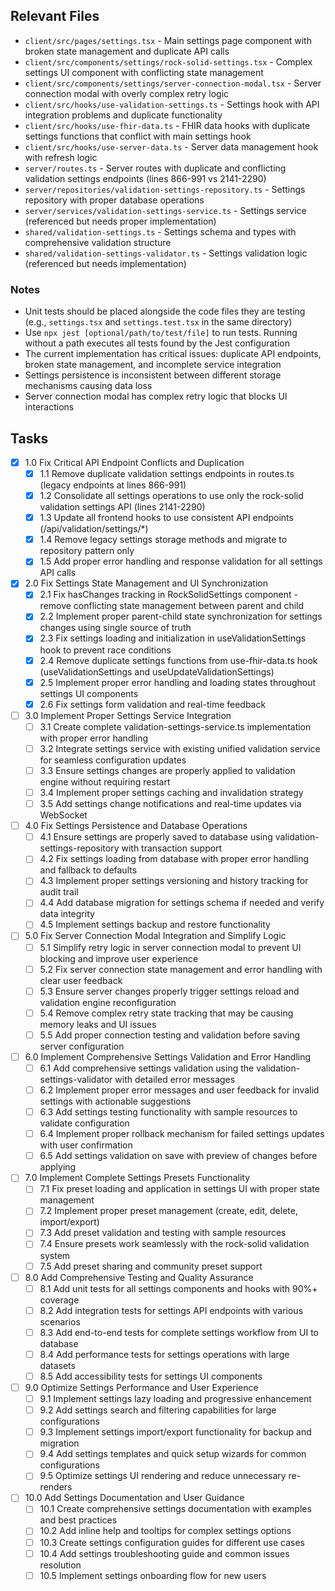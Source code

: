 ## Relevant Files

- `client/src/pages/settings.tsx` - Main settings page component with broken state management and duplicate API calls
- `client/src/components/settings/rock-solid-settings.tsx` - Complex settings UI component with conflicting state management
- `client/src/components/settings/server-connection-modal.tsx` - Server connection modal with overly complex retry logic
- `client/src/hooks/use-validation-settings.ts` - Settings hook with API integration problems and duplicate functionality
- `client/src/hooks/use-fhir-data.ts` - FHIR data hooks with duplicate settings functions that conflict with main settings hook
- `client/src/hooks/use-server-data.ts` - Server data management hook with refresh logic
- `server/routes.ts` - Server routes with duplicate and conflicting validation settings endpoints (lines 866-991 vs 2141-2290)
- `server/repositories/validation-settings-repository.ts` - Settings repository with proper database operations
- `server/services/validation-settings-service.ts` - Settings service (referenced but needs proper implementation)
- `shared/validation-settings.ts` - Settings schema and types with comprehensive validation structure
- `shared/validation-settings-validator.ts` - Settings validation logic (referenced but needs implementation)

### Notes

- Unit tests should be placed alongside the code files they are testing (e.g., `settings.tsx` and `settings.test.tsx` in the same directory)
- Use `npx jest [optional/path/to/test/file]` to run tests. Running without a path executes all tests found by the Jest configuration
- The current implementation has critical issues: duplicate API endpoints, broken state management, and incomplete service integration
- Settings persistence is inconsistent between different storage mechanisms causing data loss
- Server connection modal has complex retry logic that blocks UI interactions

## Tasks

- [x] 1.0 Fix Critical API Endpoint Conflicts and Duplication
  - [x] 1.1 Remove duplicate validation settings endpoints in routes.ts (legacy endpoints at lines 866-991)
  - [x] 1.2 Consolidate all settings operations to use only the rock-solid validation settings API (lines 2141-2290)
  - [x] 1.3 Update all frontend hooks to use consistent API endpoints (/api/validation/settings/*)
  - [x] 1.4 Remove legacy settings storage methods and migrate to repository pattern only
  - [x] 1.5 Add proper error handling and response validation for all settings API calls

- [x] 2.0 Fix Settings State Management and UI Synchronization
  - [x] 2.1 Fix hasChanges tracking in RockSolidSettings component - remove conflicting state management between parent and child
  - [x] 2.2 Implement proper parent-child state synchronization for settings changes using single source of truth
  - [x] 2.3 Fix settings loading and initialization in useValidationSettings hook to prevent race conditions
  - [x] 2.4 Remove duplicate settings functions from use-fhir-data.ts hook (useValidationSettings and useUpdateValidationSettings)
  - [x] 2.5 Implement proper error handling and loading states throughout settings UI components
  - [x] 2.6 Fix settings form validation and real-time feedback

- [ ] 3.0 Implement Proper Settings Service Integration
  - [ ] 3.1 Create complete validation-settings-service.ts implementation with proper error handling
  - [ ] 3.2 Integrate settings service with existing unified validation service for seamless configuration updates
  - [ ] 3.3 Ensure settings changes are properly applied to validation engine without requiring restart
  - [ ] 3.4 Implement proper settings caching and invalidation strategy
  - [ ] 3.5 Add settings change notifications and real-time updates via WebSocket

- [ ] 4.0 Fix Settings Persistence and Database Operations
  - [ ] 4.1 Ensure settings are properly saved to database using validation-settings-repository with transaction support
  - [ ] 4.2 Fix settings loading from database with proper error handling and fallback to defaults
  - [ ] 4.3 Implement proper settings versioning and history tracking for audit trail
  - [ ] 4.4 Add database migration for settings schema if needed and verify data integrity
  - [ ] 4.5 Implement settings backup and restore functionality

- [ ] 5.0 Fix Server Connection Modal Integration and Simplify Logic
  - [ ] 5.1 Simplify retry logic in server connection modal to prevent UI blocking and improve user experience
  - [ ] 5.2 Fix server connection state management and error handling with clear user feedback
  - [ ] 5.3 Ensure server changes properly trigger settings reload and validation engine reconfiguration
  - [ ] 5.4 Remove complex retry state tracking that may be causing memory leaks and UI issues
  - [ ] 5.5 Add proper connection testing and validation before saving server configuration

- [ ] 6.0 Implement Comprehensive Settings Validation and Error Handling
  - [ ] 6.1 Add comprehensive settings validation using the validation-settings-validator with detailed error messages
  - [ ] 6.2 Implement proper error messages and user feedback for invalid settings with actionable suggestions
  - [ ] 6.3 Add settings testing functionality with sample resources to validate configuration
  - [ ] 6.4 Implement proper rollback mechanism for failed settings updates with user confirmation
  - [ ] 6.5 Add settings validation on save with preview of changes before applying

- [ ] 7.0 Implement Complete Settings Presets Functionality
  - [ ] 7.1 Fix preset loading and application in settings UI with proper state management
  - [ ] 7.2 Implement proper preset management (create, edit, delete, import/export)
  - [ ] 7.3 Add preset validation and testing with sample resources
  - [ ] 7.4 Ensure presets work seamlessly with the rock-solid validation system
  - [ ] 7.5 Add preset sharing and community preset support

- [ ] 8.0 Add Comprehensive Testing and Quality Assurance
  - [ ] 8.1 Add unit tests for all settings components and hooks with 90%+ coverage
  - [ ] 8.2 Add integration tests for settings API endpoints with various scenarios
  - [ ] 8.3 Add end-to-end tests for complete settings workflow from UI to database
  - [ ] 8.4 Add performance tests for settings operations with large datasets
  - [ ] 8.5 Add accessibility tests for settings UI components

- [ ] 9.0 Optimize Settings Performance and User Experience
  - [ ] 9.1 Implement settings lazy loading and progressive enhancement
  - [ ] 9.2 Add settings search and filtering capabilities for large configurations
  - [ ] 9.3 Implement settings import/export functionality for backup and migration
  - [ ] 9.4 Add settings templates and quick setup wizards for common configurations
  - [ ] 9.5 Optimize settings UI rendering and reduce unnecessary re-renders

- [ ] 10.0 Add Settings Documentation and User Guidance
  - [ ] 10.1 Create comprehensive settings documentation with examples and best practices
  - [ ] 10.2 Add inline help and tooltips for complex settings options
  - [ ] 10.3 Create settings configuration guides for different use cases
  - [ ] 10.4 Add settings troubleshooting guide and common issues resolution
  - [ ] 10.5 Implement settings onboarding flow for new users
